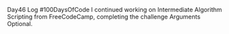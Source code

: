 Day46 Log #100DaysOfCode I continued working on Intermediate Algorithm Scripting from FreeCodeCamp, completing the challenge Arguments Optional.